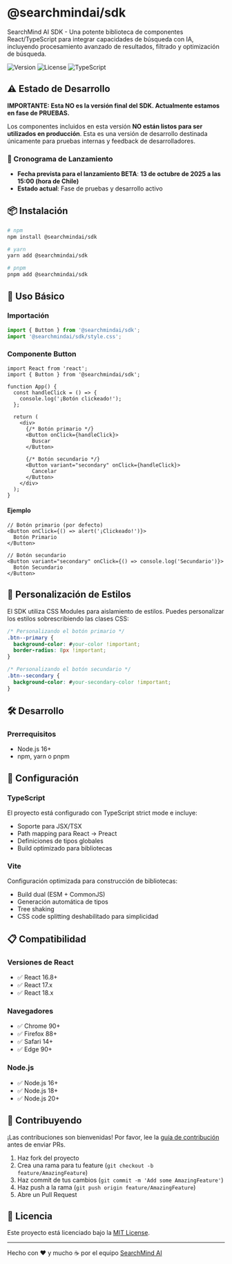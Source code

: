 # @searchmindai/sdk

SearchMind AI SDK - Una potente biblioteca de componentes React/TypeScript para integrar capacidades de búsqueda con IA, incluyendo procesamiento avanzado de resultados, filtrado y optimización de búsqueda.

![Version](https://img.shields.io/npm/v/@searchmindai/sdk?style=flat-square)
![License](https://img.shields.io/npm/l/@searchmindai/sdk?style=flat-square)
![TypeScript](https://img.shields.io/badge/TypeScript-Ready-blue?style=flat-square)

## ⚠️ Estado de Desarrollo

**IMPORTANTE: Esta NO es la versión final del SDK. Actualmente estamos en fase de PRUEBAS.**

Los componentes incluidos en esta versión **NO están listos para ser utilizados en producción**. Esta es una versión de desarrollo destinada únicamente para pruebas internas y feedback de desarrolladores.

### 📅 Cronograma de Lanzamiento

- **Fecha prevista para el lanzamiento BETA**: **13 de octubre de 2025 a las 15:00 (hora de Chile)**
- **Estado actual**: Fase de pruebas y desarrollo activo

## 📦 Instalación

```bash
# npm
npm install @searchmindai/sdk

# yarn
yarn add @searchmindai/sdk

# pnpm
pnpm add @searchmindai/sdk
```

## 🎯 Uso Básico

### Importación

```typescript
import { Button } from '@searchmindai/sdk';
import '@searchmindai/sdk/style.css';
```

### Componente Button

```tsx
import React from 'react';
import { Button } from '@searchmindai/sdk';

function App() {
  const handleClick = () => {
    console.log('¡Botón clickeado!');
  };

  return (
    <div>
      {/* Botón primario */}
      <Button onClick={handleClick}>
        Buscar
      </Button>

      {/* Botón secundario */}
      <Button variant="secondary" onClick={handleClick}>
        Cancelar
      </Button>
    </div>
  );
}
```

#### Ejemplo

```tsx
// Botón primario (por defecto)
<Button onClick={() => alert('¡Clickeado!')}>
  Botón Primario
</Button>

// Botón secundario
<Button variant="secondary" onClick={() => console.log('Secundario')}>
  Botón Secundario
</Button>
```

## 🎨 Personalización de Estilos

El SDK utiliza CSS Modules para aislamiento de estilos. Puedes personalizar los estilos sobrescribiendo las clases CSS:

```css
/* Personalizando el botón primario */
.btn--primary {
  background-color: #your-color !important;
  border-radius: 8px !important;
}

/* Personalizando el botón secundario */
.btn--secondary {
  background-color: #your-secondary-color !important;
}
```

## 🛠️ Desarrollo

### Prerrequisitos

- Node.js 16+
- npm, yarn o pnpm

## 🔧 Configuración

### TypeScript

El proyecto está configurado con TypeScript strict mode e incluye:

- Soporte para JSX/TSX
- Path mapping para React → Preact
- Definiciones de tipos globales
- Build optimizado para bibliotecas

### Vite

Configuración optimizada para construcción de bibliotecas:

- Build dual (ESM + CommonJS)
- Generación automática de tipos
- Tree shaking
- CSS code splitting deshabilitado para simplicidad

## 📋 Compatibilidad

### Versiones de React

- ✅ React 16.8+
- ✅ React 17.x
- ✅ React 18.x

### Navegadores

- ✅ Chrome 90+
- ✅ Firefox 88+
- ✅ Safari 14+
- ✅ Edge 90+

### Node.js

- ✅ Node.js 16+
- ✅ Node.js 18+
- ✅ Node.js 20+

## 🤝 Contribuyendo

¡Las contribuciones son bienvenidas! Por favor, lee la [guía de contribución](CONTRIBUTING.md) antes de enviar PRs.

1. Haz fork del proyecto
2. Crea una rama para tu feature (`git checkout -b feature/AmazingFeature`)
3. Haz commit de tus cambios (`git commit -m 'Add some AmazingFeature'`)
4. Haz push a la rama (`git push origin feature/AmazingFeature`)
5. Abre un Pull Request

## 📄 Licencia

Este proyecto está licenciado bajo la [MIT License](LICENSE).

---

Hecho con ❤️ y mucho ☕️ por el equipo [SearchMind AI](https://searchmind.ai)
